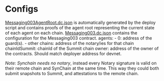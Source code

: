# Configs

[Messaging003AgentRoot.dc.json](Messaging003AgentRoot.dc.json) is automatically generated by the deploy script and contains proofs of the agent root representing the current state of each agent on each chain.
[Messaging003.dc.json](Messaging003.dc.json) contains the configuration for the Messaging003 contract.
    agents:
        -  0: address of the guard(s).
        -  other chains: address of the notary/ies for that chain
    chainIdSummit: chainId of the Summit chain
    owner: address of the owner of the contracts. Should match deployer address for devnet.

_Note: Synchain needs no notary_, instead every Notary signature is valid on their remote chain and SynChain at the same time.
This way they could both submit snapshots to Summit, and attestations to the remote chain.

